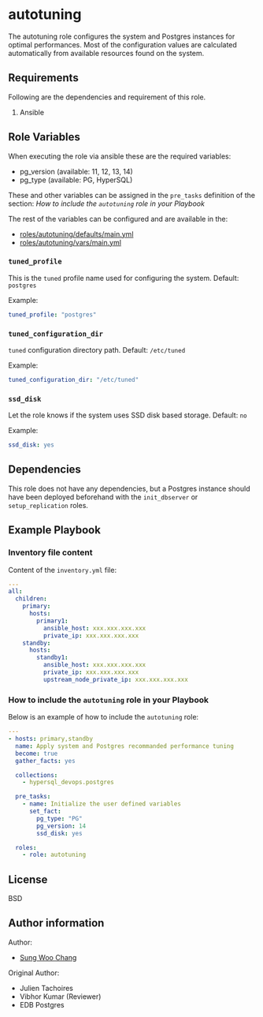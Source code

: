 # autotuning

The autotuning role configures the system and Postgres instances for optimal
performances. Most of the configuration values are calculated automatically
from available resources found on the system.

## Requirements

Following are the dependencies and requirement of this role.
  1. Ansible

## Role Variables

When executing the role via ansible these are the required variables:

  * pg_version (available: 11, 12, 13, 14)
  * pg_type (available: PG, HyperSQL)

These and other variables can be assigned in the `pre_tasks` definition of the
section: *How to include the `autotuning` role in your Playbook*

The rest of the variables can be configured and are available in the:

  * [roles/autotuning/defaults/main.yml](./defaults/main.yml)
  * [roles/autotuning/vars/main.yml](./vars/main.yml)

### `tuned_profile`

This is the `tuned` profile name used for configuring the system. Default: `postgres`

Example:
```yaml
tuned_profile: "postgres"
```

### `tuned_configuration_dir`

`tuned` configuration directory path. Default: `/etc/tuned`

Example:
```yaml
tuned_configuration_dir: "/etc/tuned"
```

### `ssd_disk`

Let the role knows if the system uses SSD disk based storage. Default: `no`

Example:
```yaml
ssd_disk: yes
```

## Dependencies

This role does not have any dependencies, but a Postgres instance should have
been deployed beforehand with the `init_dbserver` or `setup_replication` roles.

## Example Playbook

### Inventory file content

Content of the `inventory.yml` file:
```yaml
---
all:
  children:
    primary:
      hosts:
        primary1:
          ansible_host: xxx.xxx.xxx.xxx
          private_ip: xxx.xxx.xxx.xxx
    standby:
      hosts:
        standby1:
          ansible_host: xxx.xxx.xxx.xxx
          private_ip: xxx.xxx.xxx.xxx
          upstream_node_private_ip: xxx.xxx.xxx.xxx
```

### How to include the `autotuning` role in your Playbook

Below is an example of how to include the `autotuning` role:
```yaml
---
- hosts: primary,standby
  name: Apply system and Postgres recommanded performance tuning
  become: true
  gather_facts: yes

  collections:
    - hypersql_devops.postgres

  pre_tasks:
    - name: Initialize the user defined variables
      set_fact:
        pg_type: "PG"
        pg_version: 14
        ssd_disk: yes

  roles:
    - role: autotuning
```
## License

BSD

## Author information
Author:
  * [Sung Woo Chang](https://github.com/dbxpert)

Original Author:
  * Julien Tachoires
  * Vibhor Kumar (Reviewer)
  * EDB Postgres
